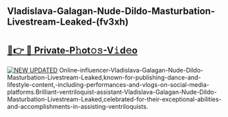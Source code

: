 ## Vladislava-Galagan-Nude-Dildo-Masturbation-Livestream-Leaked-(fv3xh)


# <h2><a href="https://mediaupload.pro?-19M">🔗👉 🔴 Private-P𝚑ot𝚘𝚜-V𝚒d𝚎o</a></h2>

[![NEW UPDATED](https://i.imgur.com/0qMVB7G.gif)](https://mediaupload.pro?-19M)
Online-influencer-Vladislava-Galagan-Nude-Dildo-Masturbation-Livestream-Leaked,known-for-publishing-dance-and-lifestyle-content,-including-performances-and-vlogs-on-social-media-platforms.Brilliant-ventriloquist-assistant-Vladislava-Galagan-Nude-Dildo-Masturbation-Livestream-Leaked,celebrated-for-their-exceptional-abilities-and-accomplishments-in-assisting-ventriloquists.  